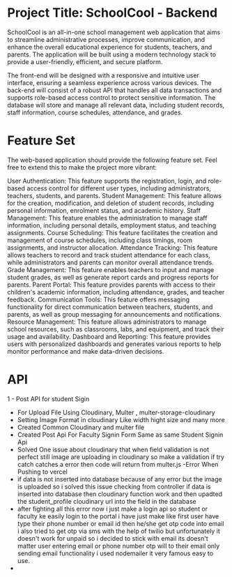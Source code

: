# Project Title: SchoolCool - Backend

SchoolCool is an all-in-one school management web application that aims to streamline administrative processes, improve communication, and enhance the overall educational experience for students, teachers, and parents. The application will be built using a modern technology stack to provide a user-friendly, efficient, and secure platform.

The front-end will be designed with a responsive and intuitive user interface, ensuring a seamless experience across various devices. The back-end will consist of a robust API that handles all data transactions and supports role-based access control to protect sensitive information. The database will store and manage all relevant data, including student records, staff information, course schedules, attendance, and grades.

# Feature Set

The web-based application should provide the following feature set. Feel free to extend this to make the project more vibrant:

User Authentication: This feature supports the registration, login, and role-based access control for different user types, including administrators, teachers, students, and parents.
Student Management: This feature allows for the creation, modification, and deletion of student records, including personal information, enrolment status, and academic history.
Staff Management: This feature enables the administration to manage staff information, including personal details, employment status, and teaching assignments.
Course Scheduling: This feature facilitates the creation and management of course schedules, including class timings, room assignments, and instructor allocation.
Attendance Tracking: This feature allows teachers to record and track student attendance for each class, while administrators and parents can monitor overall attendance trends.
Grade Management: This feature enables teachers to input and manage student grades, as well as generate report cards and progress reports for parents.
Parent Portal: This feature provides parents with access to their children's academic information, including attendance, grades, and teacher feedback.
Communication Tools: This feature offers messaging functionality for direct communication between teachers, students, and parents, as well as group messaging for announcements and notifications.
Resource Management: This feature allows administrators to manage school resources, such as classrooms, labs, and equipment, and track their usage and availability.
Dashboard and Reporting: This feature provides users with personalized dashboards and generates various reports to help monitor performance and make data-driven decisions.

# API

1 - Post API for student Sigin

- For Upload File Using Cloudinary, Multer , multer-storage-cloudinary
- Setting Image Format in cloudinary Like width hight size and many more
- Created Common Cloudinary and multer file
- Created Post Api For Faculty Signin Form Same as same Student Signin Api
- Solved One issue about cloudinary that when field validation is not perfect still image are uploading in cloudinary so make a validation if try catch catches a error then code will return from multer.js
-Error When Pushing to vercel
- if data is not inserted into database because of any error but the image is uploaded so i solved this issue checking from controller if data is inserted into database then cloudinary function work and then upadted the student_profile cloudinary url into the field in the database
- after fighting all this error now i  just make a login api so student or faculty ke easily login to the portal i have just make like first user have type their phone number or email id
then he/she get otp code into email i also tried to get otp via sms with the help of twilio but unfortunately it doesn't work for unpaid so i decided to stick with email its doesn't matter user entering email or phone number otp will to their email only sending email functionality i used nodemailer it very famous easy to use.
-

